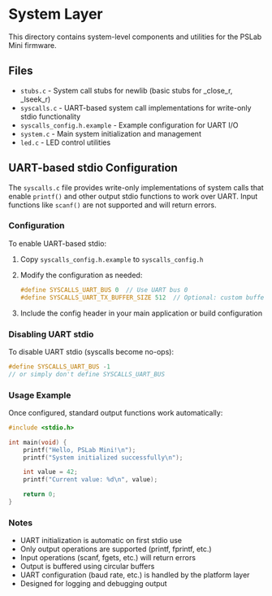 # System Layer

This directory contains system-level components and utilities for the PSLab Mini firmware.

## Files

- `stubs.c` - System call stubs for newlib (basic stubs for _close_r, _lseek_r)
- `syscalls.c` - UART-based system call implementations for write-only stdio functionality
- `syscalls_config.h.example` - Example configuration for UART I/O
- `system.c` - Main system initialization and management
- `led.c` - LED control utilities

## UART-based stdio Configuration

The `syscalls.c` file provides write-only implementations of system calls that enable `printf()` and other output stdio functions to work over UART. Input functions like `scanf()` are not supported and will return errors.

### Configuration

To enable UART-based stdio:

1. Copy `syscalls_config.h.example` to `syscalls_config.h`
2. Modify the configuration as needed:

   ```c
   #define SYSCALLS_UART_BUS 0  // Use UART bus 0
   #define SYSCALLS_UART_TX_BUFFER_SIZE 512  // Optional: custom buffer size
   ```

3. Include the config header in your main application or build configuration

### Disabling UART stdio

To disable UART stdio (syscalls become no-ops):

```c
#define SYSCALLS_UART_BUS -1
// or simply don't define SYSCALLS_UART_BUS
```

### Usage Example

Once configured, standard output functions work automatically:

```c
#include <stdio.h>

int main(void) {
    printf("Hello, PSLab Mini!\n");
    printf("System initialized successfully\n");

    int value = 42;
    printf("Current value: %d\n", value);

    return 0;
}
```

### Notes

- UART initialization is automatic on first stdio use
- Only output operations are supported (printf, fprintf, etc.)
- Input operations (scanf, fgets, etc.) will return errors
- Output is buffered using circular buffers
- UART configuration (baud rate, etc.) is handled by the platform layer
- Designed for logging and debugging output
